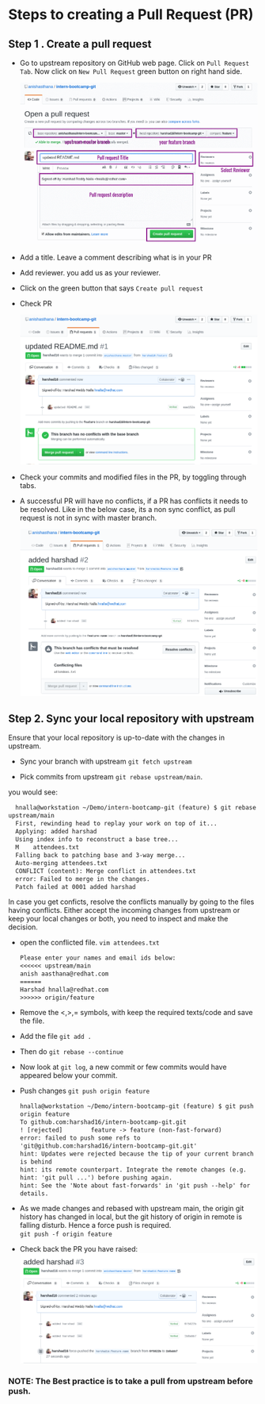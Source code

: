 # Steps to creating a Pull Request (PR)

## Step 1 . Create a pull request

- Go to upstream repository on GitHub web page. Click on `Pull Request Tab`. Now click on `New Pull Request` green button on right hand side.

  ![git branch console](/images/pull-request.gif)

- Add a title. Leave a comment describing what is in your PR

- Add reviewer. you add us as your reviewer.

- Click on the green button that says `Create pull request`

- Check PR

  ![git branch console](/images/pr-raised.png)

- Check your commits and modified files in the PR, by toggling through tabs.

- A successful PR will have no conflicts, if a PR has conflicts it needs to be resolved. Like in the below case, its a non sync conflict, as pull request is not in sync with master branch.

  ![git branch console](/images/resolve-conflict.png)

## Step 2\. Sync your local repository with upstream

Ensure that your local repository is up-to-date with the changes in upstream.

- Sync your branch with upstream `git fetch upstream`

- Pick commits from upstream `git rebase upstream/main`.

you would see:

```
  hnalla@workstation ~/Demo/intern-bootcamp-git (feature) $ git rebase upstream/main
  First, rewinding head to replay your work on top of it...
  Applying: added harshad
  Using index info to reconstruct a base tree...
  M    attendees.txt
  Falling back to patching base and 3-way merge...
  Auto-merging attendees.txt
  CONFLICT (content): Merge conflict in attendees.txt
  error: Failed to merge in the changes.
  Patch failed at 0001 added harshad
```

In case you get conficts, resolve the conflicts manually by going to the files having conflicts. Either accept the incoming changes from upstream or keep your local changes or both, you need to inspect and make the decision.

- open the conflicted file. `vim attendees.txt`

  ```
  Please enter your names and email ids below:
  <<<<<< upstream/main
  anish aasthana@redhat.com
  ======
  Harshad hnalla@redhat.com
  >>>>>> origin/feature
  ```

- Remove the <,>,= symbols, with keep the required texts/code and save the file.

- Add the file `git add .`

- Then do `git rebase --continue`

- Now look at `git log`, a new commit or few commits would have appeared below your commit.

- Push changes `git push origin feature`

  ```
  hnalla@workstation ~/Demo/intern-bootcamp-git (feature) $ git push origin feature
  To github.com:harshad16/intern-bootcamp-git.git
  ! [rejected]        feature -> feature (non-fast-forward)
  error: failed to push some refs to 'git@github.com:harshad16/intern-bootcamp-git.git'
  hint: Updates were rejected because the tip of your current branch is behind
  hint: its remote counterpart. Integrate the remote changes (e.g.
  hint: 'git pull ...') before pushing again.
  hint: See the 'Note about fast-forwards' in 'git push --help' for details.
  ```

- As we made changes and rebased with upstream main, the origin git history has changed in local, but the git history of origin in remote is falling disturb. Hence a force push is required.<br>
  `git push -f origin feature`

- Check back the PR you have raised: ![git branch console](/images/fix-conflicts.png)

### **NOTE**: The Best practice is to take a pull from upstream before push.
